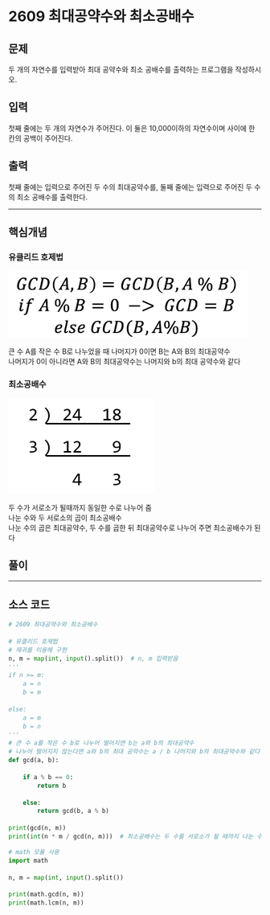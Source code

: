 # 2609 최대공약수와 최소공배수

## 문제

두 개의 자연수를 입력받아 최대 공약수와 최소 공배수를 출력하는 프로그램을 작성하시오.

## 입력

첫째 줄에는 두 개의 자연수가 주어진다. 이 둘은 10,000이하의 자연수이며 사이에 한 칸의 공백이 주어진다.

## 출력

첫째 줄에는 입력으로 주어진 두 수의 최대공약수를, 둘째 줄에는 입력으로 주어진 두 수의 최소 공배수를 출력한다.

---

## 핵심개념

### 유클리드 호제법

![유클리드 호제법](./image/2609_1.png)

큰 수 A를 작은 수 B로 나누었을 때 나머지가 0이면 B는 A와 B의 최대공약수  
나머지가 0이 아니라면 A와 B의 최대공약수는 나머지와 b의 최대 공약수와 같다

### 최소공배수

![공약수로 나누기](./image/2609_2.png)

두 수가 서로소가 될때까지 동일한 수로 나누어 줌  
나눈 수와 두 서로소의 곱이 최소공배수  
나눈 수의 곱은 최대공약수, 두 수를 곱한 뒤 최대공약수로 나누어 주면 최소공배수가 된다

## 풀이

---

## 소스 코드

```python
# 2609 최대공약수와 최소공배수

# 유클리드 호제법
# 재귀를 이용해 구현
n, m = map(int, input().split())  # n, m 입력받음
'''
if n >= m:
    a = n
    b = m

else:
    a = m
    b = n
'''
# 큰 수 a를 작은 수 b로 나누어 떨어지면 b는 a와 b의 최대공약수
# 나누어 떨어지지 않는다면 a와 b의 최대 공약수는 a / b 나머지와 b의 최대공약수와 같다
def gcd(a, b):
    
    if a % b == 0:
        return b
    
    else:
        return gcd(b, a % b)
    
print(gcd(n, m))
print(int(n * m / gcd(n, m)))  # 최소공배수는 두 수를 서로소가 될 때까지 나눈 수들과 그 서로소의 곱
```

```python
# math 모듈 사용
import math

n, m = map(int, input().split())

print(math.gcd(n, m))
print(math.lcm(n, m))
```